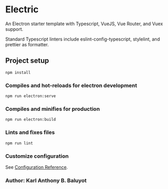 # Electric 
An Electron starter template with Typescript, VueJS, Vue Router, and Vuex support.

Standard Typescript linters include eslint-config-typescript, stylelint, and prettier as formatter.

## Project setup
```
npm install
```

### Compiles and hot-reloads for electron development
```
npm run electron:serve
```

### Compiles and minifies for production
```
npm run electron:build
```

### Lints and fixes files
```
npm run lint
```

### Customize configuration
See [Configuration Reference](https://cli.vuejs.org/config/).

### Author: Karl Anthony B. Baluyot
